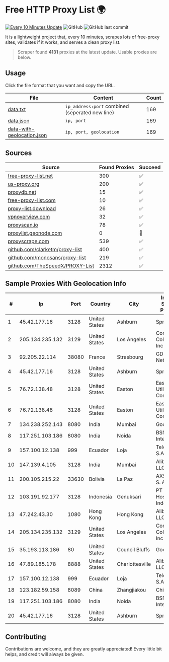 
# Free HTTP Proxy List 🌍

[![Every 10 Minutes Update](https://github.com/mertguvencli/http-proxy-list/actions/workflows/main.yml/badge.svg?branch=main)](https://github.com/mertguvencli/http-proxy-list/actions/workflows/main.yml)
![GitHub](https://img.shields.io/github/license/mertguvencli/http-proxy-list)
![GitHub last commit](https://img.shields.io/github/last-commit/mertguvencli/http-proxy-list)

It is a lightweight project that, every 10 minutes, scrapes lots of free-proxy sites, validates if it works, and serves a clean proxy list.


> Scraper found **4131** proxies at the latest update. Usable proxies are below.

## Usage

Click the file format that you want and copy the URL.


|File|Content|Count|
|----|-------|-----|
|[data.txt](https://raw.githubusercontent.com/mertguvencli/http-proxy-list/main/proxy-list/data.txt)|`ip_address:port` combined (seperated new line)|169|
|[data.json](https://raw.githubusercontent.com/mertguvencli/http-proxy-list/main/proxy-list/data.json)|`ip, port`|169|
|[data-with-geolocation.json](https://raw.githubusercontent.com/mertguvencli/http-proxy-list/main/proxy-list/data-with-geolocation.json)|`ip, port, geolocation`|169|

## Sources

|Source|Found Proxies|Succeed|
|------|-------------|-------|
|[free-proxy-list.net](https://free-proxy-list.net)|300|✅|
|[us-proxy.org](https://www.us-proxy.org)|200|✅|
|[proxydb.net](http://proxydb.net)|15|✅|
|[free-proxy-list.com](https://free-proxy-list.com/?page=&port=&type%5B%5D=http&type%5B%5D=https&up_time=0&search=Search)|10|✅|
|[proxy-list.download](https://www.proxy-list.download/HTTP)|26|✅|
|[vpnoverview.com](https://vpnoverview.com/privacy/anonymous-browsing/free-proxy-servers)|32|✅|
|[proxyscan.io](https://www.proxyscan.io)|78|✅|
|[proxylist.geonode.com](https://proxylist.geonode.com/api/proxy-list?limit=300&page=1&sort_by=lastChecked&sort_type=desc&protocols=http,https)|0|🚫|
|[proxyscrape.com](https://api.proxyscrape.com/v2/?request=displayproxies&protocol=http&timeout=10000&country=all&ssl=all&anonymity=all)|539|✅|
|[github.com/clarketm/proxy-list](https://raw.githubusercontent.com/clarketm/proxy-list/master/proxy-list-raw.txt)|400|✅|
|[github.com/monosans/proxy-list](https://raw.githubusercontent.com/monosans/proxy-list/main/proxies/http.txt)|219|✅|
|[github.com/TheSpeedX/PROXY-List](https://raw.githubusercontent.com/TheSpeedX/PROXY-List/master/http.txt)|2312|✅|


## Sample Proxies With Geolocation Info

|#|Ip|Port|Country|City|Internet Service Provider|
|-|--|----|-------|----|-------------------------|
|1|45.42.177.16|3128|United States|Ashburn|Sprint|
|2|205.134.235.132|3129|United States|Los Angeles|Corporate Colocation Inc|
|3|92.205.22.114|38080|France|Strasbourg|GD MASS Network|
|4|45.42.177.16|3128|United States|Ashburn|Sprint|
|5|76.72.138.48|3128|United States|Easton|Easton Utilities Commission|
|6|76.72.138.48|3128|United States|Easton|Easton Utilities Commission|
|7|134.238.252.143|8080|India|Mumbai|Google LLC|
|8|117.251.103.186|8080|India|Noida|BSNL Internet|
|9|157.100.12.138|999|Ecuador|Loja|Telconet S.A|
|10|147.139.4.105|3128|India|Mumbai|Alibaba.com LLC|
|11|200.105.215.22|33630|Bolivia|La Paz|AXS Bolivia S. A.|
|12|103.191.92.177|3128|Indonesia|Genuksari|PT Cloud Hosting Indonesia|
|13|47.242.43.30|1080|Hong Kong|Hong Kong|Alibaba.com LLC|
|14|205.134.235.132|3129|United States|Los Angeles|Corporate Colocation Inc|
|15|35.193.113.186|80|United States|Council Bluffs|Google LLC|
|16|47.89.185.178|8888|United States|Charlottesville|Alibaba.com LLC|
|17|157.100.12.138|999|Ecuador|Loja|Telconet S.A|
|18|123.182.59.158|8089|China|Zhangjiakou|Chinanet|
|19|117.251.103.186|8080|India|Noida|BSNL Internet|
|20|45.42.177.16|3128|United States|Ashburn|Sprint|



## Contributing

Contributions are welcome, and they are greatly appreciated! Every
little bit helps, and credit will always be given.

